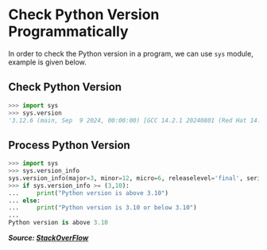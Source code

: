 # Check Python Version Programmatically

In order to check the Python version in a program, we can use `sys` module, example is given below.

## Check Python Version

```python
>>> import sys
>>> sys.version
'3.12.6 (main, Sep  9 2024, 00:00:00) [GCC 14.2.1 20240801 (Red Hat 14.2.1-1)]'
```

## Process Python Version

```python
>>> import sys
>>> sys.version_info
sys.version_info(major=3, minor=12, micro=6, releaselevel='final', serial=0)
>>> if sys.version_info >= (3,10):
...     print("Python version is above 3.10")
... else:
...     print("Python version is 3.10 or below 3.10")
...
Python version is above 3.10
```

***Source: [StackOverFlow](https://stackoverflow.com/a/1093331)***
